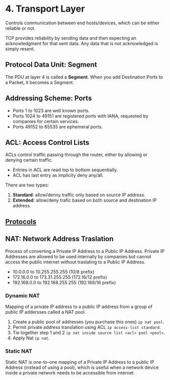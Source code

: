 # 4. Transport Layer

Controls communication between end hosts/devices, which can be either reliable or not.

TCP provides reliability by sending data and then expecting an acknowledgment for that sent data. Any data that is not acknowledged is simply resent.

## Protocol Data Unit: Segment

The PDU at layer 4 is called a __Segment__. When you add Destination Ports to a Packet, it becomes a Segment.

## Addressing Scheme: Ports

* Ports 1 to 1023 are well known ports.
* Ports 1024 to 49151 are registered ports with IANA, requested by companies for certain services.
* Ports 49152 to 65535 are ephemeral ports.

## ACL: Access Control Lists

ACLs control traffic passing through the router, either by allowing or denying certain traffic.

* Entries in ACL are read top to bottom sequentially.
* ACL has last entry as implicity deny any/all.

There are two types:

1. __Standard__: allow/denny traffic only based on source IP address.
2. __Extended__: allow/deny trafic based on both source and destination IP address.

## [Protocols](./protocols)

## NAT: Network Address Traslation

Process of converting a Private IP Address to a Public IP Address. Private IP Addresses are allowed to be used internally by companies but cannot access the public internet without traslating to a Public IP Address. 

* 10.0.0.0 to 10.255.255.255 (10/8 prefix)
* 172.16.0.0 to 173.31.255.255 (172.16/12 prefix)
* 192.168.0.0 to 192.168.255.255 (192.168/16 prefix)

### Dynamic NAT

Mapping of a private IP address to a public IP address from a group of public IP addersses called a NAT pool.

1. Create a public pool of addresses (you purchase this ones) `ip nat pool`.
2. Permit private address translation using ACL `ip access-list standard`.
3. Tie together step 1 and 2 `ip nat inside source list <acl> pool <pool>`.
4. Apply Nat `ip nat`.

### Static NAT

Static NAT is one-to-one mapping of a Private IP Address to a public IP Address (instead of using a pool), which is useful when a network device inside a private network needs to be accessible from internet.

